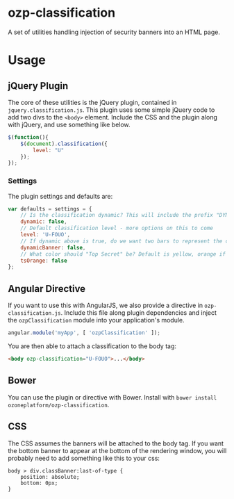 ozp-classification
==================

A set of utilities handling injection of security banners into an HTML page.

# Usage
## jQuery Plugin
The core of these utilities is the jQuery plugin, contained in `jquery.classification.js`. This plugin uses some simple jQuery code to add two divs to the `<body>` element. Include the CSS and the plugin along with jQuery, and use something like below.

```javascript
$(function(){
    $(document).classification({ 
        level: "U" 
    });
});
```

### Settings 
The plugin settings and defaults are:
```javascript
var defaults = settings = {
    // Is the classification dynamic? This will include the prefix "DYNAMIC PAGE - HIGHEST POSSIBLE CLASSIFICATION IS"
    dynamic: false,
    // Default classification level - more options on this to come
    level: 'U-FOUO',
    // If dynamic above is true, do we want two bars to represent the classification
    dynamicBanner: false,
    // What color should "Top Secret" be? Default is yellow, orange if this is true
    tsOrange: false
};
```

## Angular Directive
If you want to use this with AngularJS, we also provide a directive in `ozp-classification.js`. Include this file along plugin dependencies and inject the `ozpClassification` module into your application's module.

```javascript
angular.module('myApp', [ 'ozpClassification' ]);
```

You are then able to attach a classification to the body tag:

```html
<body ozp-classification="U-FOUO">...</body>
```

## Bower
You can use the plugin or directive with Bower. Install with `bower install ozoneplatform/ozp-classification`.

## CSS
The CSS assumes the banners will be attached to the body tag. If you want the bottom banner to appear at the bottom of the rendering window, you will probably need to add something like this to your css:
```
body > div.classBanner:last-of-type {
    position: absolute;
    bottom: 0px;
}
```
